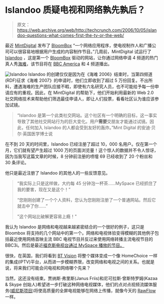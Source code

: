 # Islandoo 质疑电视和网络孰先孰后？

> 原文：<https://web.archive.org/web/http://techcrunch.com/2006/10/05/islandoo-questions-what-comes-first-the-tv-or-the-web/>

最近 [MintDigital](https://web.archive.org/web/20130627210752/http://www.mintdigital.com/) 发布了 [BloomBox](https://web.archive.org/web/20130627210752/http://uk.techcrunch.com/2006/08/27/bloombox-is-a-mint-of-an-idea/) “一个网络应用程序，使电视制作人和广播公司可以很容易地根据用户生成的内容制作节目。”几周前，MintDigital 试运行了 [Islandoo](https://web.archive.org/web/20130627210752/http://www.islandoo.com/) ，这是第一个 [BloomBox](https://web.archive.org/web/20130627210752/http://www.bloombox.tv/) 驱动的网站，让你通过网络申请 4 频道的热门真人秀[海难](https://web.archive.org/web/20130627210752/http://www.channel4.co.uk/shipwrecked)，该节目将在 [BBC America](https://web.archive.org/web/20130627210752/http://www.bbcamerica.com/) 和 4 频道播出。

![Islandoo](img/8f1f2882606aa2b97d677974290f3196.png "Islandoo")
Islandoo 的创建仅仅是因为在《海难 2006》结束时，当第四频道(RDF)征求《海难 2007》的申请时，他们立即收到了超过 5 万份回复。不出所料，遭遇海难的生产团队应接不暇，即使有六名研究人员，也不可能给予每一份申请应有的重视。因此，在 MintDigital 的帮助下，他们开始利用最新的 Web 2.0 社交网络技术来帮助他们筛选最佳申请人，即让人们投票，看看社区认为谁应该参加试镜。

> “Islandoo 是第一个此类社交网站。这个社区有一个明确的目标，这一事实导致了其他社交网站行为的巨大变化。用户**需要**交朋友才能通过试镜。因此，任何加入 Islandoo 的人都会受到友好的轰炸。”Mint Digital 的安迪·贝尔·英国医学博士说

在不到 20 天的时间里，Islandoo 已经注册了超过 10，000 名用户。仅在第一个月，它们就有望产生超过 1000 万的页面浏览量！这个惊人的数据并不令人惊讶，因为当我写这篇文章的时候，8 分钟前注册的喷嚏 69 已经收到了 20 个粉丝和 30 条评论。

他只是最近注册了 Islandoo 的其他人的一些反馈意见。

> “我实际上只是这样做，大约每 45 分钟泡一杯茶……MySpace 已经抓住了我的要害，现在又是这个！”
> 
> “您刚刚创建了一个个人资料，您认为您刚刚注册了一个普通网站。然后它就击中了你……”
> 
> "这个网站比破解更容易上瘾！"

我认为 Islandoo 是网络和电视越来越紧密结合的一个很好的例子，这只是 Bloombox 将支持的几个网站中的第一个。网络和电视体验变得模糊的其他例子包括最近使用网络首映主流 BBC 电视节目并反过来使用网络转播主流电视节目的 BBC3i。然后是最近[福克斯电视台通过 MySpace 播放的节目。](https://web.archive.org/web/20130627210752/http://www.techcrunch.com/2006/10/03/fox-expands-free-tv-offering/)

很快，在英国，我们将看到 [BT Vision](https://web.archive.org/web/20130627210752/http://www.pcw.co.uk/vnunet/news/2165584/bt-vision-gets-boost-sony-bmg) 将整个媒体变成一个像 HomeChoice 一样的集成(IPTV)平台，从而进一步模糊界限，改变网络和电视之间的关系。也就是说，将来我们可能会问电视和网络哪个先来？

当然，这还没有结束。贾纳斯·弗里斯(Janus Friis)和尼可拉斯·曾斯特罗姆(Kazaa & Skype 创始人)希望进一步打破这种网络电视媒体，他们的点对点视频流媒体服务([威尼斯项目](https://web.archive.org/web/20130627210752/http://www.theveniceproject.com/))将使高质量的全屏电视能够在网络上传播，就像今天的 [RawFlow](https://web.archive.org/web/20130627210752/http://www.rawflow.com/) 一样。
